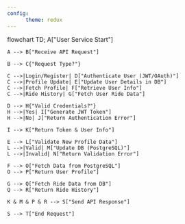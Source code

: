 ```yaml
---
config:
      theme: redux
---
```

flowchart TD;
    A["User Service Start"]
    
    A --> B["Receive API Request"]
    
    B --> C{"Request Type?"}
    
    C -->|Login/Register| D["Authenticate User (JWT/OAuth)"]
    C -->|Profile Update| E["Update User Details in DB"]
    C -->|Fetch Profile| F["Retrieve User Info"]
    C -->|Ride History| G["Fetch User Ride Data"]

    D --> H{"Valid Credentials?"}
    H -->|Yes| I["Generate JWT Token"]
    H -->|No| J["Return Authentication Error"]
    
    I --> K["Return Token & User Info"]

    E --> L["Validate New Profile Data"]
    L -->|Valid| M["Update DB (PostgreSQL)"]
    L -->|Invalid| N["Return Validation Error"]
    
    F --> O["Fetch Data from PostgreSQL"]
    O --> P["Return User Profile"]

    G --> Q["Fetch Ride Data from DB"]
    Q --> R["Return Ride History"]

    K & M & P & R --> S["Send API Response"]
    
    S --> T["End Request"]
